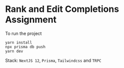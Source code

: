 # Rank and Edit Completions Assignment

To run the project

```
yarn install
npx prisma db push
yarn dev
```
Stack: `NextJS 12`, `Prisma`, `Tailwindcss` and `TRPC`
